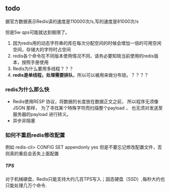 ## todo

据官方数据表示Redis读的速度是110000次/s,写的速度是81000次/s

但是5w qps可能就达到极限了。


1. 因为redis用的动态字符串的库在每次分配空间的时候会增加一倍的可用空闲空间，存储大的字符时占空间
2. redis各个命令在不同版本使用情况不同，请务必要知晓当前使用的redis版本，按照手册使用
3. Redis为什么要用多线程？？？
4. **redis是单线程，处理需要排队**，所以可以被用来做分布锁。？？？？

### redis为什么那么快
* Redis使用RESP 协议，将数据的长度放在数据正文之前， 所以程序无须像 JSON 那样， 为了寻找某个特殊字符而扫描整个payload ， 也无须对发送至服务器的payload 进行转义。
* 异步非阻塞



### 如何不重启redis修改配置
例如
redis-cli> CONFIG SET appendonly yes
但是不要忘记修改配置文件，否则真的重启会丢失上面配置

##### TPS
对于机械硬盘，Redis只能支持大约几百TPS写入；固态硬盘（SSD）,每秒大约也只能处理几万个命令.





